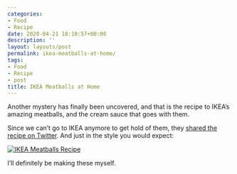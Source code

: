 ```yaml
---
categories:
- Food
- Recipe
date: 2020-04-21 18:10:57+00:00
description: ''
layout: layouts/post
permalink: ikea-meatballs-at-home/
tags:
- Food
- Recipe
- post
title: IKEA Meatballs at Home
---
```


<p>Another mystery has finally been uncovered, and that is the recipe to IKEA’s amazing meatballs, and the cream sauce that goes with them.</p>
<p>Since we can’t go to IKEA anymore to get hold of them, they <a href="https://twitter.com/ikeauk/status/1252269467515617280?s=21">shared the recipe on Twitter</a>. And just in the style you would expect:</p>
<p><a href="https://cdn.chrishannah.me/images/2020/04/Image-1.png"><img src="https://cdn.chrishannah.me/images/2020/04/Image-1.png" alt="IKEA Meatballs Recipe" /></a></p>
<p>I’ll definitely be making these myself.</p>